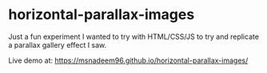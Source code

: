 # horizontal-parallax-images
 Just a fun experiment I wanted to try with HTML/CSS/JS to try and replicate a parallax gallery effect I saw. 

Live demo at:  https://msnadeem96.github.io/horizontal-parallax-images/
